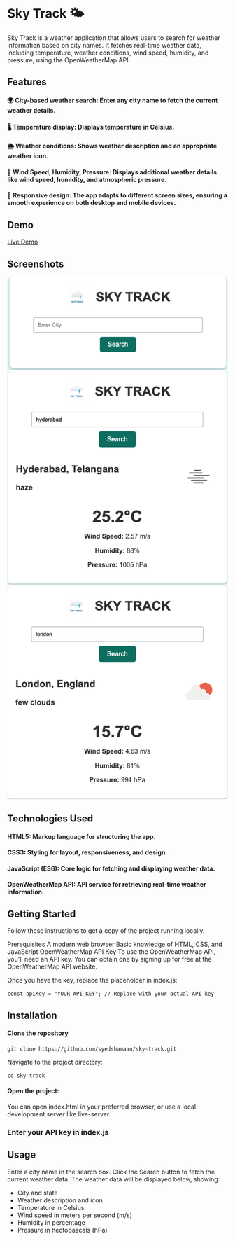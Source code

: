# Sky Track 🌤

Sky Track is a weather application that allows users to search for weather information based on city names. It fetches real-time weather data, including temperature, weather conditions, wind speed, humidity, and pressure, using the OpenWeatherMap API.

## Features

#### 🌍 City-based weather search: Enter any city name to fetch the current weather details.

#### 🌡️ Temperature display: Displays temperature in Celsius.

#### 🌦️ Weather conditions: Shows weather description and an appropriate weather icon.

#### 💨 Wind Speed, Humidity, Pressure: Displays additional weather details like wind speed, humidity, and atmospheric pressure.

#### 🔄 Responsive design: The app adapts to different screen sizes, ensuring a smooth experience on both desktop and mobile devices.

## Demo

[Live Demo](#)

## Screenshots

![SS 1](./s1.png)
![SS 2](./s2.png)
![SS 3](./s3.png)

## Technologies Used

#### HTML5: Markup language for structuring the app.

#### CSS3: Styling for layout, responsiveness, and design.

#### JavaScript (ES6): Core logic for fetching and displaying weather data.

#### OpenWeatherMap API: API service for retrieving real-time weather information.

## Getting Started

Follow these instructions to get a copy of the project running locally.

Prerequisites
A modern web browser
Basic knowledge of HTML, CSS, and JavaScript
OpenWeatherMap API Key
To use the OpenWeatherMap API, you'll need an API key. You can obtain one by signing up for free at the OpenWeatherMap API website.

Once you have the key, replace the placeholder in index.js:

```
const apiKey = "YOUR_API_KEY"; // Replace with your actual API key
```

## Installation

#### Clone the repository

```
git clone https://github.com/syedshamaan/sky-track.git
```

Navigate to the project directory:

```
cd sky-track
```

#### Open the project:

You can open index.html in your preferred browser, or use a local development server like live-server.

### Enter your API key in index.js

## Usage

Enter a city name in the search box.
Click the Search button to fetch the current weather data.
The weather data will be displayed below, showing:

- City and state
- Weather description and icon
- Temperature in Celsius
- Wind speed in meters per second (m/s)
- Humidity in percentage
- Pressure in hectopascals (hPa)
